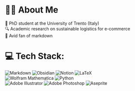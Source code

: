 # 😶‍🌫️ About Me

🦎 PhD student at the University of Trento (Italy)<br>🔍 Academic research on sustainable logistics for e-commerce<br> 📃 Avid fan of markdown


# 💻 Tech Stack:
![Markdown](https://img.shields.io/badge/markdown-%23000000.svg?style=flat&logo=markdown&logoColor=white) ![Obsidian](https://img.shields.io/static/v1?style=for-the-badge&message=Obsidian&color=483699&logo=Obsidian&logoColor=FFFFFF&label=&style=flat) ![Notion](https://img.shields.io/badge/Notion-%23000000.svg?style=flat&logo=notion&logoColor=white) ![LaTeX](https://img.shields.io/static/v1?style=for-the-badge&message=LaTeX&color=008080&logo=LaTeX&logoColor=FFFFFF&label=&style=flat) <br> ![Wolfram Mathematica](https://img.shields.io/static/v1?style=for-the-badge&message=Wolfram+Mathematica&color=DD1100&logo=Wolfram+Mathematica&logoColor=FFFFFF&label=&style=flat)  ![Python](https://img.shields.io/static/v1?style=for-the-badge&message=Python&color=3776AB&logo=Python&logoColor=FFFFFF&label=&style=flat&) <br> ![Adobe Illustrator](https://img.shields.io/static/v1?style=for-the-badge&message=Adobe+Illustrator&color=222222&logo=Adobe+Illustrator&logoColor=FF9A00&label=&style=flat) ![Adobe Photoshop](https://img.shields.io/badge/adobephotoshop-%2331A8FF.svg?style=flat&logo=adobephotoshop&logoColor=white) ![Aseprite](https://img.shields.io/badge/Aseprite-FFFFFF?style=flat&logo=Aseprite&logoColor=#7D929E) 

[comment]: <> (https://github.com/progfay/shields-with-icon)
